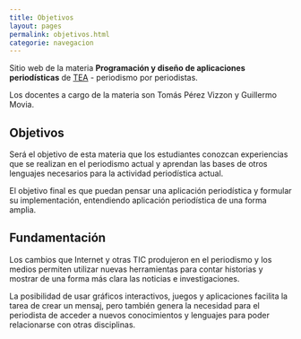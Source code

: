```yaml
---
title: Objetivos
layout: pages
permalink: objetivos.html
categorie: navegacion
---
```

Sitio web de la materia **Programación y diseño de aplicaciones periodísticas** de [TEA](http://www.teaydeportea.edu.ar/) - periodismo por periodistas.

Los docentes a cargo de la materia son Tomás Pérez Vizzon y Guillermo Movia.

## Objetivos

Será el objetivo de esta materia que los estudiantes conozcan experiencias que se realizan en el periodismo actual y aprendan las bases de otros lenguajes necesarios para la actividad periodística actual.

El objetivo final es que puedan pensar una aplicación periodística y formular su implementación, entendiendo aplicación periodística de una forma amplia.

## Fundamentación

Los cambios que Internet y otras TIC produjeron en el periodismo y los medios permiten utilizar nuevas herramientas para contar historias y mostrar de una forma más clara las noticias e investigaciones.

La posibilidad de usar gráficos interactivos, juegos y aplicaciones facilita la tarea de crear un mensaj, pero también genera la necesidad para el periodista de acceder a nuevos conocimientos y lenguajes para poder relacionarse con otras disciplinas.
